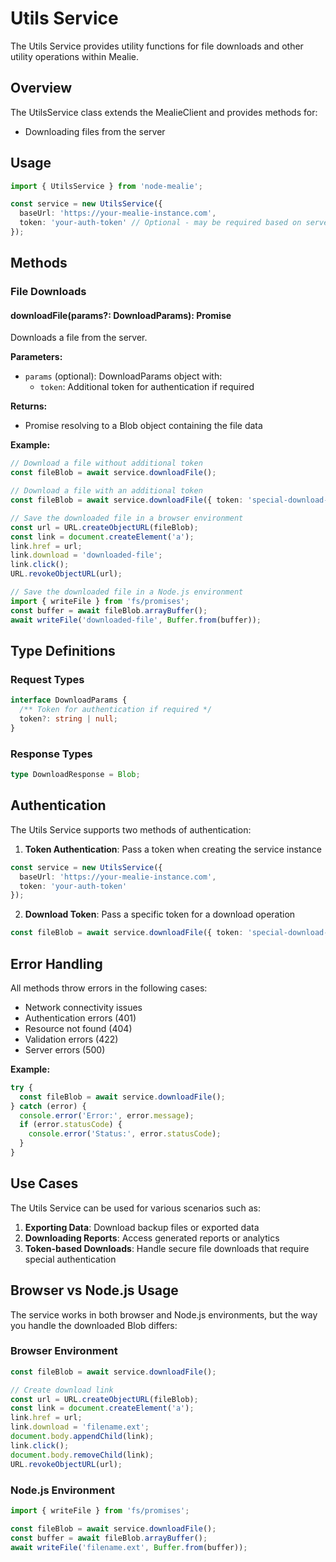 # Utils Service

The Utils Service provides utility functions for file downloads and other utility operations within Mealie.

## Overview

The UtilsService class extends the MealieClient and provides methods for:
- Downloading files from the server

## Usage

```typescript
import { UtilsService } from 'node-mealie';

const service = new UtilsService({
  baseUrl: 'https://your-mealie-instance.com',
  token: 'your-auth-token' // Optional - may be required based on server configuration
});
```

## Methods

### File Downloads

#### downloadFile(params?: DownloadParams): Promise<DownloadResponse>

Downloads a file from the server.

**Parameters:**
- `params` (optional): DownloadParams object with:
  - `token`: Additional token for authentication if required

**Returns:**
- Promise resolving to a Blob object containing the file data

**Example:**
```typescript
// Download a file without additional token
const fileBlob = await service.downloadFile();

// Download a file with an additional token
const fileBlob = await service.downloadFile({ token: 'special-download-token' });

// Save the downloaded file in a browser environment
const url = URL.createObjectURL(fileBlob);
const link = document.createElement('a');
link.href = url;
link.download = 'downloaded-file';
link.click();
URL.revokeObjectURL(url);

// Save the downloaded file in a Node.js environment
import { writeFile } from 'fs/promises';
const buffer = await fileBlob.arrayBuffer();
await writeFile('downloaded-file', Buffer.from(buffer));
```

## Type Definitions

### Request Types

```typescript
interface DownloadParams {
  /** Token for authentication if required */
  token?: string | null;
}
```

### Response Types

```typescript
type DownloadResponse = Blob;
```

## Authentication

The Utils Service supports two methods of authentication:

1. **Token Authentication**: Pass a token when creating the service instance
```typescript
const service = new UtilsService({
  baseUrl: 'https://your-mealie-instance.com',
  token: 'your-auth-token'
});
```

2. **Download Token**: Pass a specific token for a download operation
```typescript
const fileBlob = await service.downloadFile({ token: 'special-download-token' });
```

## Error Handling

All methods throw errors in the following cases:
- Network connectivity issues
- Authentication errors (401)
- Resource not found (404)
- Validation errors (422)
- Server errors (500)

**Example:**
```typescript
try {
  const fileBlob = await service.downloadFile();
} catch (error) {
  console.error('Error:', error.message);
  if (error.statusCode) {
    console.error('Status:', error.statusCode);
  }
}
```

## Use Cases

The Utils Service can be used for various scenarios such as:

1. **Exporting Data**: Download backup files or exported data
2. **Downloading Reports**: Access generated reports or analytics
3. **Token-based Downloads**: Handle secure file downloads that require special authentication

## Browser vs Node.js Usage

The service works in both browser and Node.js environments, but the way you handle the downloaded Blob differs:

### Browser Environment

```typescript
const fileBlob = await service.downloadFile();

// Create download link
const url = URL.createObjectURL(fileBlob);
const link = document.createElement('a');
link.href = url;
link.download = 'filename.ext';
document.body.appendChild(link);
link.click();
document.body.removeChild(link);
URL.revokeObjectURL(url);
```

### Node.js Environment

```typescript
import { writeFile } from 'fs/promises';

const fileBlob = await service.downloadFile();
const buffer = await fileBlob.arrayBuffer();
await writeFile('filename.ext', Buffer.from(buffer));
```
